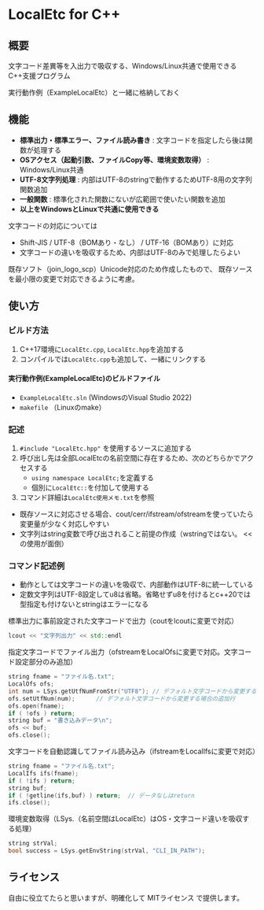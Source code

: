 ﻿# LocalEtc for C++

## 概要
文字コード差異等を入出力で吸収する、Windows/Linux共通で使用できるC++支援プログラム

実行動作例（ExampleLocalEtc）と一緒に格納しておく

## 機能
- **標準出力・標準エラー、ファイル読み書き** : 文字コードを指定したら後は関数が処理する
- **OSアクセス（起動引数、ファイルCopy等、環境変数取得）** : Windows/Linux共通
- **UTF-8文字列処理** : 内部はUTF-8のstringで動作するためUTF-8用の文字列関数追加
- **一般関数** : 標準化された関数にないが広範囲で使いたい関数を追加
- **以上をWindowsとLinuxで共通に使用できる**

文字コードの対応については  
- Shift-JIS / UTF-8（BOMあり・なし） / UTF-16（BOMあり）に対応
- 文字コードの違いを吸収するため、内部はUTF-8のみで処理したらよい

既存ソフト（join_logo_scp）Unicode対応のため作成したもので、
既存ソースを最小限の変更で対応できるように考慮。

## 使い方
### ビルド方法
1. C++17環境に`LocalEtc.cpp`, `LocalEtc.hpp`を追加する
2. コンパイルでは`LocalEtc.cpp`も追加して、一緒にリンクする

#### 実行動作例(ExampleLocalEtc)のビルドファイル
- `ExampleLocalEtc.sln` (WindowsのVisual Studio 2022)
- `makefile` （Linuxのmake）  

### 記述
1. `#include "LocalEtc.hpp"` を使用するソースに追加する
2. 呼び出し先は全部LocalEtcの名前空間に存在するため、次のどちらかでアクセスする
   - `using namespace LocalEtc;`を定義する
   - 個別に`LocalEtc::`を付加して使用する
3. コマンド詳細は`LocalEtc使用メモ.txt`を参照

- 既存ソースに対応させる場合、cout/cerr/ifstream/ofstreamを使っていたら変更量が少なく対応しやすい
- 文字列はstring変数で呼び出されること前提の作成（wstringではない。 << の使用が面倒）

### コマンド記述例
- 動作としては文字コードの違いを吸収で、内部動作はUTF-8に統一している
- 定数文字列はUTF-8設定してu8は省略。省略せずu8を付けるとc++20では型指定も付けないとstringはエラーになる

標準出力に事前設定された文字コードで出力（coutをlcoutに変更で対応）  
```c++
lcout << "文字列出力" << std::endl
```

指定文字コードでファイル出力（ofstreamをLocalOfsに変更で対応。文字コード設定部分のみ追加）  
```c++
string fname = "ファイル名.txt";
LocalOfs ofs;
int num = LSys.getUtfNumFromStr("UTF8"); // デフォルト文字コードから変更する場合の追加行
ofs.setUtfNum(num);      // デフォルト文字コードから変更する場合の追加行
ofs.open(fname);
if ( !ofs ) return;
string buf = "書き込みデータ\n";
ofs << buf;
ofs.close();
```

文字コードを自動認識してファイル読み込み（ifstreamをLocalIfsに変更で対応）
```c++
string fname = "ファイル名.txt";
LocalIfs ifs(fname);
if ( !ifs ) return;
string buf;
if ( !getline(ifs,buf) ) return;  // データなしはreturn
ifs.close();
```

環境変数取得（LSys.（名前空間はLocalEtc）はOS・文字コード違いを吸収する処理）
```c++
string strVal;
bool success = LSys.getEnvString(strVal, "CLI_IN_PATH");
```
## ライセンス
自由に役立てたらと思いますが、明確化して MITライセンス で提供します。
